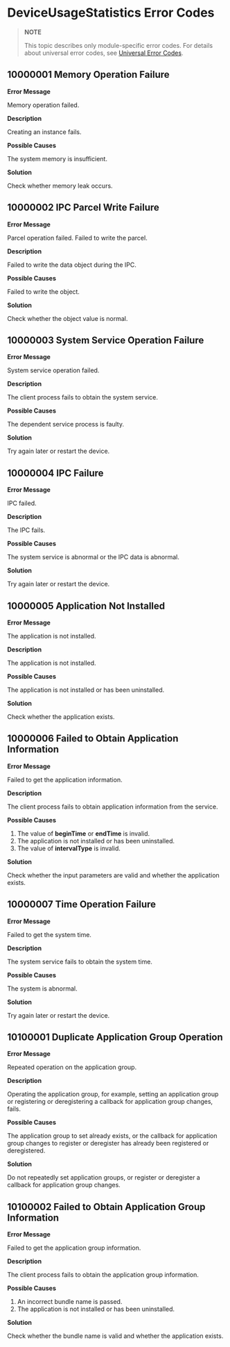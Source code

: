 # DeviceUsageStatistics Error Codes

> **NOTE**
>
> This topic describes only module-specific error codes. For details about universal error codes, see [Universal Error Codes](errorcode-universal.md).

## 10000001 Memory Operation Failure

**Error Message**

Memory operation failed.

**Description**

Creating an instance fails.

**Possible Causes**

The system memory is insufficient.

**Solution**

Check whether memory leak occurs.

## 10000002 IPC Parcel Write Failure

**Error Message**

Parcel operation failed. Failed to write the parcel.

**Description**

Failed to write the data object during the IPC.

**Possible Causes**

Failed to write the object.

**Solution**

Check whether the object value is normal.

## 10000003 System Service Operation Failure

**Error Message**

System service operation failed.

**Description**

The client process fails to obtain the system service.

**Possible Causes**

The dependent service process is faulty.

**Solution**

Try again later or restart the device.

## 10000004 IPC Failure

**Error Message**

IPC failed.

**Description**

The IPC fails.

**Possible Causes**

The system service is abnormal or the IPC data is abnormal.

**Solution**

Try again later or restart the device.

## 10000005 Application Not Installed

**Error Message**

The application is not installed.

**Description**

The application is not installed.

**Possible Causes**

The application is not installed or has been uninstalled.

**Solution**

Check whether the application exists.

## 10000006 Failed to Obtain Application Information

**Error Message**

Failed to get the application information.

**Description**

The client process fails to obtain application information from the service.

**Possible Causes**

1. The value of **beginTime** or **endTime** is invalid.
2. The application is not installed or has been uninstalled.
3. The value of **intervalType** is invalid.

**Solution**

Check whether the input parameters are valid and whether the application exists.

## 10000007 Time Operation Failure

**Error Message**

Failed to get the system time.

**Description**

The system service fails to obtain the system time.

**Possible Causes**

The system is abnormal.

**Solution**

Try again later or restart the device.

## 10100001 Duplicate Application Group Operation

**Error Message**

Repeated operation on the application group.

**Description**

Operating the application group, for example, setting an application group or registering or deregistering a callback for application group changes, fails.

**Possible Causes**

The application group to set already exists, or the callback for application group changes to register or deregister has already been registered or deregistered.

**Solution**

Do not repeatedly set application groups, or register or deregister a callback for application group changes.

## 10100002 Failed to Obtain Application Group Information

**Error Message**

Failed to get the application group information.

**Description**

The client process fails to obtain the application group information.

**Possible Causes**

1. An incorrect bundle name is passed.
2. The application is not installed or has been uninstalled.

**Solution**

Check whether the bundle name is valid and whether the application exists.

